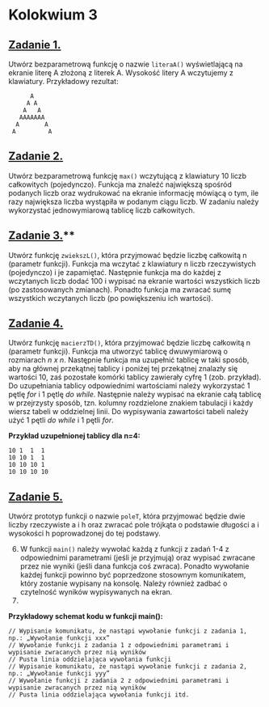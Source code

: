 # Kolokwium 3

## **[Zadanie 1.](https://github.com/dawidolko/Programming-C/blob/main/KOLOKWIUM/exam3/zadanie1.c)** 
Utwórz bezparametrową funkcję o nazwie `literaA()` wyświetlającą na ekranie literę A złożoną z literek A. Wysokość litery A wczytujemy z klawiatury. Przykładowy rezultat:
```
      A
     A A
    A   A
   AAAAAAA
  A       A
 A         A
 ```
 
## **[Zadanie 2.](https://github.com/dawidolko/Programming-C/blob/main/KOLOKWIUM/exam3/max.c)**
Utwórz bezparametrową funkcję `max()` wczytującą z klawiatury 10 liczb całkowitych (pojedynczo). Funkcja ma znaleźć największą spośród podanych liczb oraz wydrukować na ekranie informację mówiącą o tym, ile razy największa liczba wystąpiła w podanym ciągu liczb. W zadaniu należy wykorzystać jednowymiarową tablicę liczb całkowitych.

## [Zadanie 3.](https://github.com/dawidolko/Programming-C/blob/main/KOLOKWIUM/exam3/zadanie3.c)**
Utwórz funkcję `zwiekszL()`, która przyjmować będzie liczbę całkowitą n (parametr funkcji). Funkcja ma wczytać z klawiatury n liczb rzeczywistych (pojedynczo) i je zapamiętać. Następnie funkcja ma do każdej z wczytanych liczb dodać 100 i wypisać na ekranie wartości wszystkich liczb (po zastosowanych zmianach). Ponadto funkcja ma zwracać sumę wszystkich wczytanych liczb (po powiększeniu ich wartości).

## **[Zadanie 4.](https://github.com/dawidolko/Programming-C/blob/main/KOLOKWIUM/exam3/zadanie4.c)**
Utwórz funkcję `macierzTD()`, która przyjmować będzie liczbę całkowitą n (parametr funkcji). Funkcja ma utworzyć tablicę dwuwymiarową o rozmiarach *n x n*. Następnie funkcja ma uzupełnić tablicę w taki sposób, aby na głównej przekątnej tablicy i poniżej tej przekątnej znalazły się wartości 10, zaś pozostałe komórki tablicy zawierały cyfrę 1 (zob. przykład). Do uzupełniania tablicy odpowiednimi wartościami należy wykorzystać 1 pętlę *for* i 1 pętlę *do while*. Następnie należy wypisać na ekranie całą tablicę w przejrzysty sposób, tzn. kolumny rozdzielone znakiem tabulacji i każdy wiersz tabeli w oddzielnej linii. Do wypisywania zawartości tabeli należy użyć 1 pętli *do while* i 1 pętli *for*. 

**Przykład uzupełnionej tablicy dla n=4:**
```
10 1  1  1 
10 10 1  1 
10 10 10 1 
10 10 10 10
```

## **[Zadanie 5.](https://github.com/dawidolko/Programming-C/blob/main/KOLOKWIUM/exam3/zadanie5.c)**
Utwórz prototyp funkcji o nazwie `poleT`, która przyjmować będzie dwie liczby rzeczywiste a i h oraz zwracać pole trójkąta o podstawie długości a i wysokości h poprowadzonej do tej podstawy.

6. W funkcji `main()` należy wywołać każdą z funkcji z zadań 1-4 z odpowiednimi parametrami (jeśli je przyjmują) oraz wypisać zwracane przez nie wyniki (jeśli dana funkcja coś zwraca). Ponadto wywołanie każdej funkcji powinno być poprzedzone stosownym komunikatem, który zostanie wypisany na konsolę. Należy również zadbać o czytelność wyników wypisywanych na ekran. 
7. 
**Przykładowy schemat kodu w funkcji main():**
```
// Wypisanie komunikatu, że nastąpi wywołanie funkcji z zadania 1, np.: „Wywołanie funkcji xxx” 
// Wywołanie funkcji z zadania 1 z odpowiednimi parametrami i wypisanie zwracanych przez nią wyników 
// Pusta linia oddzielająca wywołania funkcji 
// Wypisanie komunikatu, że nastąpi wywołanie funkcji z zadania 2, np.: „Wywołanie funkcji yyy” 
// Wywołanie funkcji z zadania 2 z odpowiednimi parametrami i wypisanie zwracanych przez nią wyników 
// Pusta linia oddzielająca wywołania funkcji itd.
```
